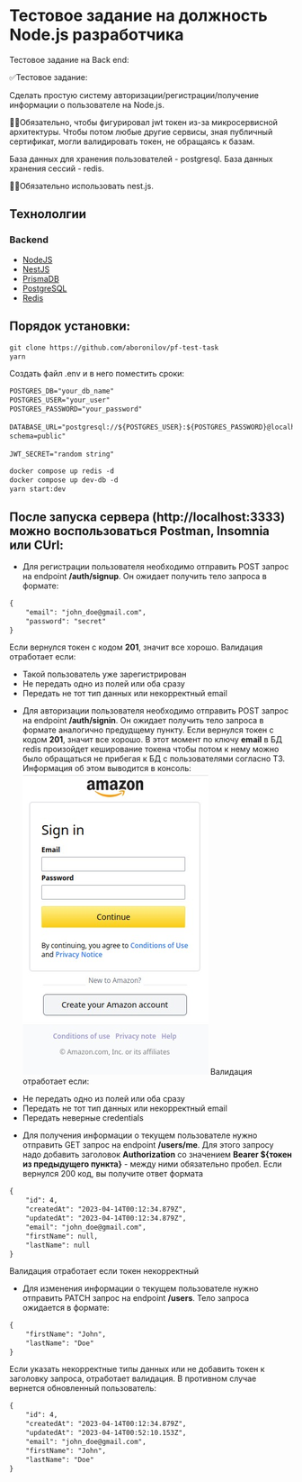 # Тестовое задание на должность Node.js разработчика 

Тестовое задание на Back end: 
 
✅Тестовое задание: 

Сделать простую систему авторизации/регистрации/получение информации о пользователе на Node.js. 

☝🏾Обязательно, чтобы фигурировал jwt токен из-за микросервисной архитектуры. Чтобы потом любые другие сервисы, зная публичный сертификат, могли валидировать токен, не обращаясь к базам. 

База данных для хранения пользователей - postgresql. База данных хранения сессий - redis.

☝🏾Обязательно использовать nest.js. 

## Технололгии

### Backend
* [NodeJS](https://nodejs.org/)
* [NestJS](https://nestjs.com/)
* [PrismaDB](https://www.prisma.io/)
* [PostgreSQL](https://www.postgresql.org/)
* [Redis](https://redis.io/)

## Порядок установки:
```
git clone https://github.com/aboronilov/pf-test-task
yarn
```

Создать файл .env и в него поместить сроки:
```
POSTGRES_DB="your_db_name"
POSTGRES_USER="your_user"
POSTGRES_PASSWORD="your_password"

DATABASE_URL="postgresql://${POSTGRES_USER}:${POSTGRES_PASSWORD}@localhost:5432/${POSTGRES_DB}?schema=public"

JWT_SECRET="random string"
```

```
docker compose up redis -d
docker compose up dev-db -d
yarn start:dev
```

## После запуска сервера (http://localhost:3333) можно воспользоваться Postman, Insomnia или CUrl:

- Для регистрации пользователя необходимо отправить POST запрос на endpoint **/auth/signup**. Он ожидает получить тело запроса в формате:
```
{
    "email": "john_doe@gmail.com",
    "password": "secret"
}
```
Если вернулся токен с кодом **201**, значит все хорошо. Валидация отработает если:
* Такой пользователь уже зарегистрирован
* Не передать одно из полей или оба сразу
* Передать не тот тип данных или некорректный email

- Для авторизации пользователя необходимо отправить POST запрос на endpoint **/auth/signin**. Он ожидает получить тело запроса в формате аналогично предудщему пункту. Если вернулся токен с кодом **201**, значит все хорошо. В этот момент по ключу **email** в БД redis произойдет кеширование токена чтобы потом к нему можно было обращаться не прибегая к БД с пользователями согласно ТЗ. Информация об этом выводится в консоль:
![Auth](https://github.com/aboronilov/amazon/blob/master/frontend/public/screenshots/login.jpg)
Валидация отработает если:
* Не передать одно из полей или оба сразу
* Передать не тот тип данных или некорректный email
* Передать неверные credentials

- Для получения информации о текущем пользователе нужно отправить GET запрос на endpoint **/users/me**. Для этого запросу надо добавить заголовок **Authorization** со значением **Bearer ${токен из предыдущего пункта}** - между ними обязательно пробел. Если вернулся 200 код, вы получите ответ формата
```
{
    "id": 4,
    "createdAt": "2023-04-14T00:12:34.879Z",
    "updatedAt": "2023-04-14T00:12:34.879Z",
    "email": "john_doe@gmail.com",
    "firstName": null,
    "lastName": null
}
```
Валидация отработает если токен некорректный

- Для изменения информации о текущем пользователе нужно отправить PATCH запрос на endpoint **/users**. Тело запроса ожидается в формате:
```
{
    "firstName": "John",
    "lastName": "Doe"
}
```
Если указать некорректные типы данных или не добавить токен к заголовку запроса, отработает валидация. В противном случае вернется обновленный пользователь:
```
{
    "id": 4,
    "createdAt": "2023-04-14T00:12:34.879Z",
    "updatedAt": "2023-04-14T00:52:10.153Z",
    "email": "john_doe@gmail.com",
    "firstName": "John",
    "lastName": "Doe"
}
```




